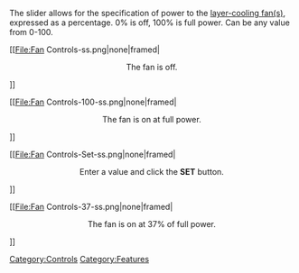 The slider allows for the specification of power to the [layer-cooling
fan(s)](layer-cooling-fan), expressed as a percentage. 0% is
off, 100% is full power. Can be any value from 0-100.

\[\[<File:Fan> Controls-ss.png|none|framed|

<center>

The fan is off.

</center>

\]\]

\[\[<File:Fan> Controls-100-ss.png|none|framed|

<center>

The fan is on at full power.

</center>

\]\]

\[\[<File:Fan> Controls-Set-ss.png|none|framed|

<center>

Enter a value and click the **SET** button.

</center>

\]\]

\[\[<File:Fan> Controls-37-ss.png|none|framed|

<center>

The fan is on at 37% of full power.

</center>

\]\]

[Category:Controls](category:controls)
[Category:Features](category:features)
